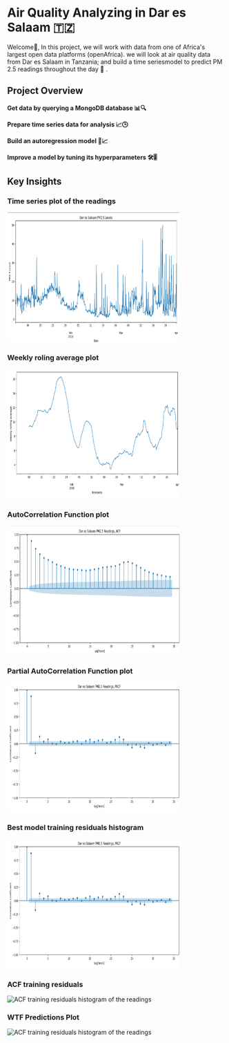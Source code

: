 # Air Quality Analyzing in Dar es Salaam 🇹🇿
Welcome👋, In this project, we will work with data from one of Africa's largest open data platforms (openAfrica). we will look at air quality data from Dar es Salaam in Tanzania; and build a time seriesmodel to predict PM 2.5 readings throughout the day 🚀 .

## Project Overview 

**Get data by querying a MongoDB database 📊🔍**

**Prepare time series data for analysis 📈🕒**

**Build an autoregression model 🔨📈**

**Improve a model by tuning its hyperparameters 🛠️🎚️**

## Key Insights

### Time series plot of the readings
<img src="images/time-plot.png" alt="time series plot of the readings" width="400" height="300">

### Weekly roling average plot
<img src="images/weekly-roling-average-plot.png" alt="weekly roling average plot of the reading" width="400" height="300">

### AutoCorrelation Function plot
<img src="images/acf-plot.png" alt="AutoCorrelation Function plot of the readings" width="400" height="300">

### Partial AutoCorrelation Function plot
<img src="images/pacf-plot.png" alt="Partial AutoCorrelation Function plot of the readings" width="400" height="300">

### Best model training residuals histogram
<img src="images/pacf-plot.png" alt="Partial AutoCorrelation Function plot of the readings" width="400" height="300">

### ACF training residuals
<img src="images/pacf-best-model-plot.png" alt="ACF training residuals histogram of the readings" width="400" height="300">

### WTF Predictions Plot
<img src="images/pacf-best-model-plot.png" alt="ACF training residuals histogram of the readings" width="400" height="300">